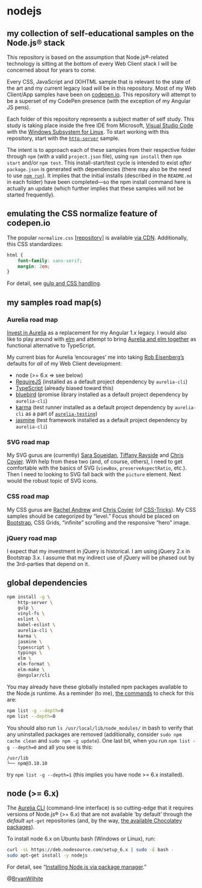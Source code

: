 # nodejs

## my collection of self-educational samples on the Node.js® stack

This repository is based on the assumption that Node.js®-related technology is sitting at the bottom of every Web Client stack I will be concerned about for years to come.

Every CSS, JavaScript and (X)HTML sample that is relevant to the state of the art and my current legacy load _will_ be in this repository. Most of my Web Client/App samples have been on [codepen.io](https://codepen.io/rasx). This repository will attempt to be a superset of my CodePen presence (with the exception of my Angular JS pens).

Each folder of this repository represents a subject matter of self study. This study is taking place inside the free IDE from Microsoft, [Visual Studio Code](https://code.visualstudio.com/) with the [Windows Subsystem for Linux](https://msdn.microsoft.com/en-us/commandline/wsl/about). To start working with this repository, start with the [`http-server`](./http-server) sample.

The intent is to approach each of these samples from their respective folder through `npm` (with a valid `project.json` file), using `npm install` then `npm start` and/or `npm test`. This install-start/test cycle is intended to exist _after_ `package.json` is generated with dependencies (there may also be the need to use [`npm run`](https://docs.npmjs.com/cli/run-script)). It implies that the initial installs (described in the `README.md` in each folder) have been completed—so the npm install command here is actually an update (which further implies that these samples will not be started frequently).

## emulating the CSS normalize feature of codepen.io

The popular `normalize.css` [[repository](https://github.com/necolas/normalize.css/blob/master/normalize.css)] is available [via CDN](https://cdnjs.cloudflare.com/ajax/libs/normalize/7.0.0/normalize.min.css). Additionally, this CSS standardizes:

```css
html {
    font-family: sans-serif;
    margin: 2em;
}
```

For detail, see [gulp and CSS handling](./gulp-and-css-handling).

## my samples road map(s)

### Aurelia road map

[Invest in Aurelia](./aurelia-official) as a replacement for my Angular 1.x legacy. I would also like to play around with [elm](./elm-minimal) and attempt to bring [Aurelia and elm together](https://www.npmjs.com/package/aurelia-elm) as functional alternative to TypeScript.

My current bias for Aurelia ‘encourages’ me into taking [Rob Eisenberg’s](http://robeisenberg.com/) defaults for _all_ of my Web Client development:

* node (>= 6.x => see below)
* [RequireJS](http://requirejs.org/) (installed as a default project dependency by `aurelia-cli`)
* [TypeScript](https://www.typescriptlang.org/) (already biased toward this)
* [bluebird](http://bluebirdjs.com/docs/why-bluebird.html) (promise library installed as a default project dependency by `aurelia-cli`)
* [karma](https://github.com/karma-runner/karma) (test runner installed as a default project dependency by `aurelia-cli` as a part of [`aurelia-testing`](https://github.com/aurelia/testing))
* [jasmine](https://github.com/jasmine/jasmine) (test framework installed as a default project dependency by `aurelia-cli`)

### SVG road map

My SVG gurus are (currently) [Sara Soueidan](https://www.sarasoueidan.com/), [Tiffany Rayside](https://codepen.io/tmrDevelops/) and [Chris Coyier](https://chriscoyier.net/). With help from these two (and, of course, others), I need to get comfortable with the basics of SVG (`viewBox`, `preserveAspectRatio`, etc.). Then I need to looking to SVG fall back with the `picture` element. Next would the robust topic of SVG icons.

### CSS road map

My CSS gurus are [Rachel Andrew](https://www.rachelandrew.co.uk/) and [Chris Coyier](https://chriscoyier.net/) (of [CSS-Tricks](https://css-tricks.com/)). My CSS samples should be categorized by “level.” Focus should be placed on [Bootstrap](http://getbootstrap.com/), CSS Grids, “infinite” scrolling and the responsive “hero” image.

### jQuery road map

I expect that my investment in jQuery is historical. I am using jQuery 2.x in Bootstrap 3.x. I assume that my indirect use of jQuery will be phased out by the 3rd-parties that depend on it.

## global dependencies

```bash
npm install -g \
    http-server \
    gulp \
    vinyl-fs \
    eslint \
    babel-eslint \
    aurelia-cli \
    karma \
    jasmine \
    typescript \
    typings \
    elm \
    elm-format \
    elm-make \
    @angular/cli
```

You may already have these globally installed npm packages available to the Node.js runtime. As a reminder (to me), [the commands](https://stackoverflow.com/questions/17937960/how-to-list-npm-user-installed-packages) to check for this are:

```bash
npm list -g --depth=0
npm list --depth=0
```

You should also run `ls /usr/local/lib/node_modules/` in bash to verify that any uninstalled packages are removed (additionally, consider `sudo npm cache clean` and `sudo npm -g update`). One last bit, when you run `npm list -g --depth=0` and all you see is this:

```plaintext
/usr/lib
└── npm@3.10.10
```

try `npm list -g --depth=1` (this implies you have node >= 6.x installed).

## node (>= 6.x)

The [Aurelia CLI](https://github.com/aurelia/cli) (command-line interface) is so cutting-edge that it requires versions of Node.js® (>= 6.x) that are not available ‘by default’ through the _default_ `apt-get` repositories (and, by the way, [the available Chocolatey packages](https://chocolatey.org/packages?q=nodejs)).

To install node 6.x on Ubuntu bash (Windows or Linux), run:

```bash
curl -sL https://deb.nodesource.com/setup_6.x | sudo -E bash -
sudo apt-get install -y nodejs
```

For detail, see “[Installing Node.js via package manager](https://nodejs.org/en/download/package-manager/#debian-and-ubuntu-based-linux-distributions).”

@[BryanWilhite](https://twitter.com/bryanwilhite)